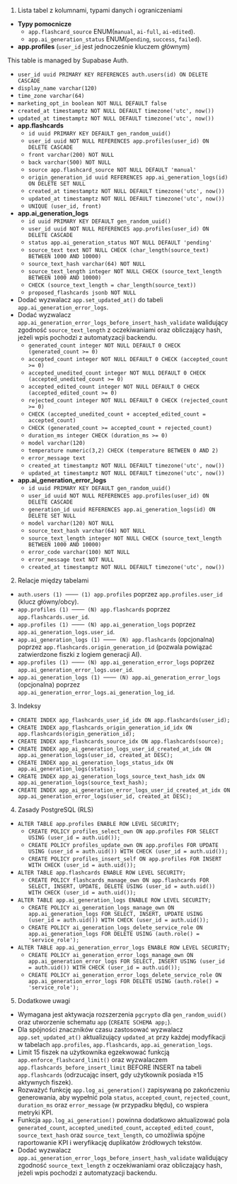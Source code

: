 1. Lista tabel z kolumnami, typami danych i ograniczeniami
- **Typy pomocnicze**
  - `app.flashcard_source` ENUM(`manual`, `ai-full`, `ai-edited`).
  - `app.ai_generation_status` ENUM(`pending`, `success`, `failed`).
- **app.profiles** (`user_id` jest jednocześnie kluczem głównym)

This table is managed by Supabase Auth.

  - `user_id uuid PRIMARY KEY REFERENCES auth.users(id) ON DELETE CASCADE`
  - `display_name varchar(120)`
  - `time_zone varchar(64)`
  - `marketing_opt_in boolean NOT NULL DEFAULT false`
  - `created_at timestamptz NOT NULL DEFAULT timezone('utc', now())`
  - `updated_at timestamptz NOT NULL DEFAULT timezone('utc', now())`
- **app.flashcards**
  - `id uuid PRIMARY KEY DEFAULT gen_random_uuid()`
  - `user_id uuid NOT NULL REFERENCES app.profiles(user_id) ON DELETE CASCADE`
  - `front varchar(200) NOT NULL`
  - `back varchar(500) NOT NULL`
  - `source app.flashcard_source NOT NULL DEFAULT 'manual'`
  - `origin_generation_id uuid REFERENCES app.ai_generation_logs(id) ON DELETE SET NULL`
  - `created_at timestamptz NOT NULL DEFAULT timezone('utc', now())`
  - `updated_at timestamptz NOT NULL DEFAULT timezone('utc', now())`
  - `UNIQUE (user_id, front)`
- **app.ai_generation_logs**
  - `id uuid PRIMARY KEY DEFAULT gen_random_uuid()`
  - `user_id uuid NOT NULL REFERENCES app.profiles(user_id) ON DELETE CASCADE`
  - `status app.ai_generation_status NOT NULL DEFAULT 'pending'`
  - `source_text text NOT NULL CHECK (char_length(source_text) BETWEEN 1000 AND 10000)`
  - `source_text_hash varchar(64) NOT NULL`
  - `source_text_length integer NOT NULL CHECK (source_text_length BETWEEN 1000 AND 10000)`
  - `CHECK (source_text_length = char_length(source_text))`
  - `proposed_flashcards jsonb NOT NULL`
- Dodać wyzwalacz `app.set_updated_at()` do tabeli `app.ai_generation_error_logs`.
- Dodać wyzwalacz `app.ai_generation_error_logs_before_insert_hash_validate` walidujący zgodność `source_text_length` z oczekiwaniami oraz obliczający hash, jeżeli wpis pochodzi z automatyzacji backendu.
  - `generated_count integer NOT NULL DEFAULT 0 CHECK (generated_count >= 0)`
  - `accepted_count integer NOT NULL DEFAULT 0 CHECK (accepted_count >= 0)`
  - `accepted_unedited_count integer NOT NULL DEFAULT 0 CHECK (accepted_unedited_count >= 0)`
  - `accepted_edited_count integer NOT NULL DEFAULT 0 CHECK (accepted_edited_count >= 0)`
  - `rejected_count integer NOT NULL DEFAULT 0 CHECK (rejected_count >= 0)`
  - `CHECK (accepted_unedited_count + accepted_edited_count = accepted_count)`
  - `CHECK (generated_count >= accepted_count + rejected_count)`
  - `duration_ms integer CHECK (duration_ms >= 0)`
  - `model varchar(120)`
  - `temperature numeric(3,2) CHECK (temperature BETWEEN 0 AND 2)`
  - `error_message text`
  - `created_at timestamptz NOT NULL DEFAULT timezone('utc', now())`
  - `updated_at timestamptz NOT NULL DEFAULT timezone('utc', now())`
- **app.ai_generation_error_logs**
  - `id uuid PRIMARY KEY DEFAULT gen_random_uuid()`
  - `user_id uuid NOT NULL REFERENCES app.profiles(user_id) ON DELETE CASCADE`
  - `generation_id uuid REFERENCES app.ai_generation_logs(id) ON DELETE SET NULL`
  - `model varchar(120) NOT NULL`
  - `source_text_hash varchar(64) NOT NULL`
  - `source_text_length integer NOT NULL CHECK (source_text_length BETWEEN 1000 AND 10000)`
  - `error_code varchar(100) NOT NULL`
  - `error_message text NOT NULL`
  - `created_at timestamptz NOT NULL DEFAULT timezone('utc', now())`

2. Relacje między tabelami
- `auth.users (1) ──── (1) app.profiles` poprzez `app.profiles.user_id` (klucz główny/obcy).
- `app.profiles (1) ──── (N) app.flashcards` poprzez `app.flashcards.user_id`.
- `app.profiles (1) ──── (N) app.ai_generation_logs` poprzez `app.ai_generation_logs.user_id`.
- `app.ai_generation_logs (1) ──── (N) app.flashcards` (opcjonalna) poprzez `app.flashcards.origin_generation_id` (pozwala powiązać zatwierdzone fiszki z logiem generacji AI).
- `app.profiles (1) ──── (N) app.ai_generation_error_logs` poprzez `app.ai_generation_error_logs.user_id`.
- `app.ai_generation_logs (1) ──── (N) app.ai_generation_error_logs` (opcjonalna) poprzez `app.ai_generation_error_logs.ai_generation_log_id`.

3. Indeksy
- `CREATE INDEX app_flashcards_user_id_idx ON app.flashcards(user_id);`
- `CREATE INDEX app_flashcards_origin_generation_id_idx ON app.flashcards(origin_generation_id);`
- `CREATE INDEX app_flashcards_source_idx ON app.flashcards(source);`
- `CREATE INDEX app_ai_generation_logs_user_id_created_at_idx ON app.ai_generation_logs(user_id, created_at DESC);`
- `CREATE INDEX app_ai_generation_logs_status_idx ON app.ai_generation_logs(status);`
- `CREATE INDEX app_ai_generation_logs_source_text_hash_idx ON app.ai_generation_logs(source_text_hash);`
- `CREATE INDEX app_ai_generation_error_logs_user_id_created_at_idx ON app.ai_generation_error_logs(user_id, created_at DESC);`

4. Zasady PostgreSQL (RLS)
- `ALTER TABLE app.profiles ENABLE ROW LEVEL SECURITY;`
  - `CREATE POLICY profiles_select_own ON app.profiles FOR SELECT USING (user_id = auth.uid());`
  - `CREATE POLICY profiles_update_own ON app.profiles FOR UPDATE USING (user_id = auth.uid()) WITH CHECK (user_id = auth.uid());`
  - `CREATE POLICY profiles_insert_self ON app.profiles FOR INSERT WITH CHECK (user_id = auth.uid());`
- `ALTER TABLE app.flashcards ENABLE ROW LEVEL SECURITY;`
  - `CREATE POLICY flashcards_manage_own ON app.flashcards FOR SELECT, INSERT, UPDATE, DELETE USING (user_id = auth.uid()) WITH CHECK (user_id = auth.uid());`
- `ALTER TABLE app.ai_generation_logs ENABLE ROW LEVEL SECURITY;`
  - `CREATE POLICY ai_generation_logs_manage_own ON app.ai_generation_logs FOR SELECT, INSERT, UPDATE USING (user_id = auth.uid()) WITH CHECK (user_id = auth.uid());`
  - `CREATE POLICY ai_generation_logs_delete_service_role ON app.ai_generation_logs FOR DELETE USING (auth.role() = 'service_role');`
- `ALTER TABLE app.ai_generation_error_logs ENABLE ROW LEVEL SECURITY;`
  - `CREATE POLICY ai_generation_error_logs_manage_own ON app.ai_generation_error_logs FOR SELECT, INSERT USING (user_id = auth.uid()) WITH CHECK (user_id = auth.uid());`
  - `CREATE POLICY ai_generation_error_logs_delete_service_role ON app.ai_generation_error_logs FOR DELETE USING (auth.role() = 'service_role');`

5. Dodatkowe uwagi
- Wymagana jest aktywacja rozszerzenia `pgcrypto` dla `gen_random_uuid()` oraz utworzenie schematu `app` (`CREATE SCHEMA app;`).
- Dla spójności znaczników czasu zastosować wyzwalacz `app.set_updated_at()` aktualizujący `updated_at` przy każdej modyfikacji w tabelach `app.profiles`, `app.flashcards`, `app.ai_generation_logs`.
- Limit 15 fiszek na użytkownika egzekwować funkcją `app.enforce_flashcard_limit()` oraz wyzwalaczem `app.flashcards_before_insert_limit` BEFORE INSERT na tabeli `app.flashcards` (odrzucając insert, gdy użytkownik posiada ≥15 aktywnych fiszek).
- Rozważyć funkcję `app.log_ai_generation()` zapisywaną po zakończeniu generowania, aby wypełnić pola `status`, `accepted_count`, `rejected_count`, `duration_ms` oraz `error_message` (w przypadku błędu), co wspiera metryki KPI.
- Funkcja `app.log_ai_generation()` powinna dodatkowo aktualizować pola `generated_count`, `accepted_unedited_count`, `accepted_edited_count`, `source_text_hash` oraz `source_text_length`, co umożliwia spójne raportowanie KPI i weryfikację duplikatów źródłowych tekstów.
- Dodać wyzwalacz `app.ai_generation_error_logs_before_insert_hash_validate` walidujący zgodność `source_text_length` z oczekiwaniami oraz obliczający hash, jeżeli wpis pochodzi z automatyzacji backendu.

